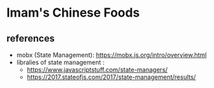 # Imam's Chinese Foods

## references
- mobx (State Management): https://mobx.js.org/intro/overview.html
- libralies of state management : 
    - https://www.javascriptstuff.com/state-managers/
    - https://2017.stateofjs.com/2017/state-management/results/

